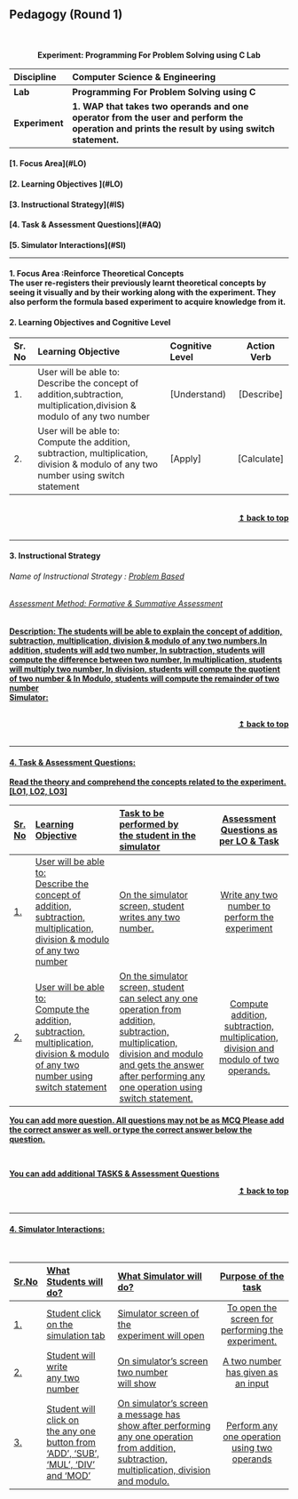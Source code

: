 ## Pedagogy (Round 1)
<p align="center">

<br>
<br>
<b> Experiment: Programming For Problem Solving  using C Lab <a name=""></a> <br>
</p>

<b>Discipline | <b> Computer Science & Engineering
:--|:--|
<b> Lab | <b> Programming For Problem Solving using C
<b> Experiment|     <b> 1. WAP that takes two operands and one operator from the user and perform the operation and prints the result by using switch statement.


<h4> [1. Focus Area](#LO)
<h4> [2. Learning Objectives ](#LO)
<h4> [3. Instructional Strategy](#IS)
<h4> [4. Task & Assessment Questions](#AQ)
<h4> [5. Simulator Interactions](#SI)
<hr>

<a name="LO"></a>
#### 1. Focus Area :Reinforce Theoretical Concepts <br>The user re-registers their previously learnt theoretical concepts by seeing it visually and by their working along with the experiment. They also perform the formula based experiment to acquire knowledge from it.

#### 2. Learning Objectives and Cognitive Level


Sr. No |	Learning Objective	| Cognitive Level | Action Verb
:--|:--|:--|:-:
1.| User will be able to: <br>Describe the concept of addition,subtraction,<br>multiplication,division & modulo of any two number | [Understand) | [Describe]
2.| User will be able to: <br>Compute the  addition, subtraction, multiplication, <br>division & modulo of any two number using switch statement | [Apply] | [Calculate]
<br/>
<div align="right">
    <b><a href="#top">↥ back to top</a></b>
</div>
<br/>
<hr>

<a name="IS"></a>
#### 3. Instructional Strategy
###### Name of Instructional Strategy  :    <u>Problem Based 
###### Assessment Method: Formative & Summative Assessment

<u> <b>Description: </b>  The students will be able to explain the concept of addition, subtraction, multiplication, division & modulo of any two numbers.In addition, students will add two number, In subtraction, students will compute the difference between two number, In multiplication, students will multiply two number, In division, students will compute the quotient of two number & In Modulo, students will compute the remainder of two number</u>
<br>
 Simulator:

<br/>
<div align="right">
    <b><a href="#top">↥ back to top</a></b>
</div>
<br/>
<hr>

<a name="AQ"></a>
#### 4. Task & Assessment Questions:

Read the theory and comprehend the concepts related to the experiment. [LO1, LO2, LO3]
<br>

Sr. No |	Learning Objective	| Task to be performed by <br> the student  in the simulator | Assessment Questions as per LO & Task
:--|:--|:--|:-:
1.| User will be able to:  <br>Describe the concept of addition, subtraction, multiplication, division & modulo of any two number | On the simulator screen, student  <br> writes any two number.| Write any two number to perform the experiment
2.| User will be able to: <br>Compute the  addition, subtraction, multiplication, division & modulo of any two number using switch statement | On the simulator screen, student <br> can select any one operation from addition, subtraction, multiplication, division and modulo and gets the answer after performing any one operation using switch statement.  |Compute addition, subtraction, multiplication, division and  modulo of two operands. 


You can add more question. All questions may not be as MCQ
Please add the correct answer as well.
or type the correct answer below the question.

 <br>

 <u> You can add additional TASKS & Assessment Questions <u>
<br/>
<div align="right">
    <b><a href="#top">↥ back to top</a></b>
</div>
<br/>
<hr>

<a name="SI"></a>

#### 4. Simulator Interactions:
<br>

Sr.No | What Students will do? |	What Simulator will do?	| Purpose of the task
:--|:--|:--|:--:
1.| Student click on the  <br>simulation tab | Simulator screen of the  <br>experiment will open  | To open the screen for performing the experiment.
2.| Student will write  <br>any two number | On simulator’s screen two number <br> will show  | A two number has given as an input
3.| Student will click on <br> the any one button from ‘ADD’, ‘SUB’, ‘MUL’, ‘DIV’ and ‘MOD’ | On simulator’s screen a message has<br> show after performing any one operation from addition, subtraction, multiplication, division and modulo.|Perform any one operation using two operands  
